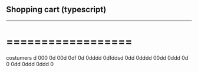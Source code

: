 ## Shopping cart (typescript)
---------------------------
==================
=================

costumers
d
000
0d
00d
0df
0d
0dddd
0dfddsd
0dd
0dddd
00dd
0ddd
0d
0
0dd
0ddd
0ddd
0
